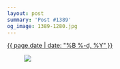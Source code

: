 ```yaml
---
layout: post
summary: 'Post #1389'
og_image: 1389-1280.jpg
---
```


<div class="post">
 <time>
  <a href="/1389">
   {{ page.date | date: "%B %-d, %Y" }}
  </a>
 </time>
 <a href="/1389">
  <figure data-taken="5/22/2021">
   <img sizes="(min-width: 700px) 50vw, calc(100vw - 2rem)" src="{{ site.assets_url }}/1389-640.jpg" srcset="{{ site.assets_url }}/1389-320.jpg 320w, {{ site.assets_url }}/1389-640.jpg 640w, {{ site.assets_url }}/1389-960.jpg 960w, {{ site.assets_url }}/1389-1280.jpg 1280w"/>
  </figure>
 </a>
</div>
